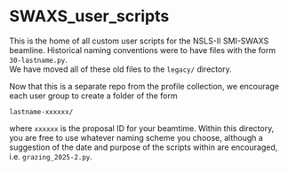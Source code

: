 # SWAXS_user_scripts 
This is the home of all custom user scripts for the NSLS-II SMI-SWAXS beamline.  Historical naming conventions were to have files with the form `30-lastname.py`.  
We have moved all of these old files to the `legacy/` directory. 

Now that this is a separate repo from the profile collection, we encourage each user group to create a folder of the form 

```lastname-xxxxxx/```

where `xxxxxx` is the proposal ID for your beamtime. 
Within this directory, you are free to use whatever naming scheme you choose, although a suggestion of the date and purpose of the scripts within are encouraged, i.e. `grazing_2025-2.py`.
